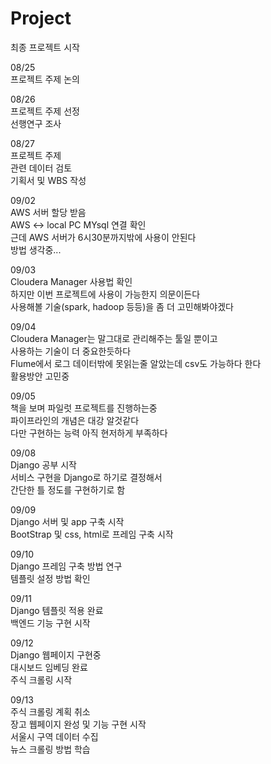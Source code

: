 # Project 

최종 프로젝트 시작  

08/25  
프로젝트 주제 논의  

08/26  
프로젝트 주제 선정  
선행연구 조사  

08/27  
프로젝트 주제  
관련 데이터 검토  
기획서 및 WBS 작성  

09/02  
AWS 서버 할당 받음  
AWS <-> local PC MYsql 연결 확인  
근데 AWS 서버가 6시30분까지밖에 사용이 안된다  
방법 생각중...  

09/03  
Cloudera Manager 사용법 확인  
하지만 이번 프로젝트에 사용이 가능한지 의문이든다  
사용해볼 기술(spark, hadoop 등등)을 좀 더 고민해봐야겠다  

09/04  
Cloudera Manager는 말그대로 관리해주는 툴일 뿐이고  
사용하는 기술이 더 중요한듯하다  
Flume에서 로그 데이터밖에 못읽는줄 알았는데 csv도 가능하다 한다  
활용방안 고민중  

09/05  
책을 보며 파일럿 프로젝트를 진행하는중  
파이프라인의 개념은 대강 알것같다  
다만 구현하는 능력 아직 현저하게 부족하다

09/08  
Django 공부 시작  
서비스 구현을 Django로 하기로 결정해서  
간단한 틀 정도를 구현하기로 함  

09/09  
Django 서버 및 app 구축 시작  
BootStrap 및 css, html로 프레임 구축 시작  

09/10  
Django 프레임 구축 방법 연구  
템플릿 설정 방법 확인  

09/11  
Django 템플릿 적용 완료  
백엔드 기능 구현 시작  

09/12  
Django 웹페이지 구현중  
대시보드 임베딩 완료  
주식 크롤링 시작  

09/13  
주식 크롤링 계획 취소  
장고 웹페이지 완성 및 기능 구현 시작  
서울시 구역 데이터 수집  
뉴스 크롤링 방법 학습  
